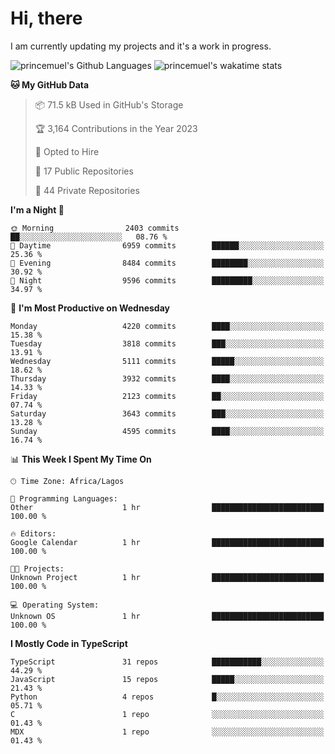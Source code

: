 # Hi, there

<!--
**princemuel/princemuel** is a ✨ _special_ ✨ repository because its `README.md` (this file) appears on your GitHub profile.

Here are some ideas to get you started:

- 🔭 I’m currently working on ...
- 🌱 I’m currently learning ...
- 👯 I’m looking to collaborate on ...
- 🤔 I’m looking for help with ...
- 💬 Ask me about ...
- 📫 How to reach me: ...
- 😄 Pronouns: ...
- ⚡ Fun fact: ...
-->

I am currently updating my projects and it's a work in progress.

![princemuel's Github Languages](https://github-readme-stats.vercel.app/api/top-langs/?username=princemuel&text_color=586069&layout=compact&hide_border=true&title_color=0366d6&count_private=true&include_all_commits=true&theme=tokyonight&show_icons=true)
![princemuel's wakatime stats](https://github-readme-stats.vercel.app/api/wakatime?username=princemuel&text_color=586069&layout=compact&hide_border=true&title_color=0366d6&count_private=true&include_all_commits=true&theme=tokyonight&show_icons=true)

<!--START_SECTION:waka-->
**🐱 My GitHub Data** 

> 📦 71.5 kB Used in GitHub's Storage 
 > 
> 🏆 3,164 Contributions in the Year 2023
 > 
> 💼 Opted to Hire
 > 
> 📜 17 Public Repositories 
 > 
> 🔑 44 Private Repositories 
 > 
**I'm a Night 🦉** 

```text
🌞 Morning                2403 commits        ██░░░░░░░░░░░░░░░░░░░░░░░   08.76 % 
🌆 Daytime                6959 commits        ██████░░░░░░░░░░░░░░░░░░░   25.36 % 
🌃 Evening                8484 commits        ████████░░░░░░░░░░░░░░░░░   30.92 % 
🌙 Night                  9596 commits        █████████░░░░░░░░░░░░░░░░   34.97 % 
```
📅 **I'm Most Productive on Wednesday** 

```text
Monday                   4220 commits        ████░░░░░░░░░░░░░░░░░░░░░   15.38 % 
Tuesday                  3818 commits        ███░░░░░░░░░░░░░░░░░░░░░░   13.91 % 
Wednesday                5111 commits        █████░░░░░░░░░░░░░░░░░░░░   18.62 % 
Thursday                 3932 commits        ████░░░░░░░░░░░░░░░░░░░░░   14.33 % 
Friday                   2123 commits        ██░░░░░░░░░░░░░░░░░░░░░░░   07.74 % 
Saturday                 3643 commits        ███░░░░░░░░░░░░░░░░░░░░░░   13.28 % 
Sunday                   4595 commits        ████░░░░░░░░░░░░░░░░░░░░░   16.74 % 
```


📊 **This Week I Spent My Time On** 

```text
🕑︎ Time Zone: Africa/Lagos

💬 Programming Languages: 
Other                    1 hr                █████████████████████████   100.00 % 

🔥 Editors: 
Google Calendar          1 hr                █████████████████████████   100.00 % 

🐱‍💻 Projects: 
Unknown Project          1 hr                █████████████████████████   100.00 % 

💻 Operating System: 
Unknown OS               1 hr                █████████████████████████   100.00 % 
```

**I Mostly Code in TypeScript** 

```text
TypeScript               31 repos            ███████████░░░░░░░░░░░░░░   44.29 % 
JavaScript               15 repos            █████░░░░░░░░░░░░░░░░░░░░   21.43 % 
Python                   4 repos             █░░░░░░░░░░░░░░░░░░░░░░░░   05.71 % 
C                        1 repo              ░░░░░░░░░░░░░░░░░░░░░░░░░   01.43 % 
MDX                      1 repo              ░░░░░░░░░░░░░░░░░░░░░░░░░   01.43 % 
```




<!--END_SECTION:waka-->
